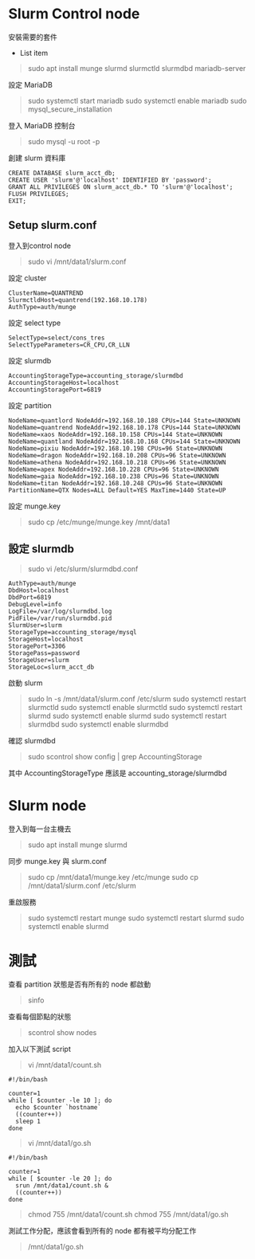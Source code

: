 # Slurm Control node

安裝需要的套件

 - List item

> sudo apt install munge slurmd slurmctld slurmdbd mariadb-server

設定 MariaDB
> sudo systemctl start mariadb
sudo systemctl enable mariadb
sudo mysql_secure_installation

登入 MariaDB 控制台
> sudo mysql -u root -p

創建 slurm 資料庫
```
CREATE DATABASE slurm_acct_db;
CREATE USER 'slurm'@'localhost' IDENTIFIED BY 'password';
GRANT ALL PRIVILEGES ON slurm_acct_db.* TO 'slurm'@'localhost';
FLUSH PRIVILEGES;
EXIT;
```

## Setup slurm.conf

登入到control node
> sudo vi /mnt/data1/slurm.conf

設定 cluster
```
ClusterName=QUANTREND
SlurmctldHost=quantrend(192.168.10.178)
AuthType=auth/munge
```

設定 select type
```
SelectType=select/cons_tres
SelectTypeParameters=CR_CPU,CR_LLN
```

設定 slurmdb
```
AccountingStorageType=accounting_storage/slurmdbd
AccountingStorageHost=localhost
AccountingStoragePort=6819
```

設定 partition
```
NodeName=quantlord NodeAddr=192.168.10.188 CPUs=144 State=UNKNOWN
NodeName=quantrend NodeAddr=192.168.10.178 CPUs=144 State=UNKNOWN
NodeName=xaos NodeAddr=192.168.10.158 CPUs=144 State=UNKNOWN
NodeName=quantland NodeAddr=192.168.10.168 CPUs=144 State=UNKNOWN
NodeName=pixiu NodeAddr=192.168.10.198 CPUs=96 State=UNKNOWN
NodeName=dragon NodeAddr=192.168.10.208 CPUs=96 State=UNKNOWN
NodeName=athena NodeAddr=192.168.10.218 CPUs=96 State=UNKNOWN
NodeName=apex NodeAddr=192.168.10.228 CPUs=96 State=UNKNOWN
NodeName=gaia NodeAddr=192.168.10.238 CPUs=96 State=UNKNOWN
NodeName=titan NodeAddr=192.168.10.248 CPUs=96 State=UNKNOWN
PartitionName=QTX Nodes=ALL Default=YES MaxTime=1440 State=UP
```

設定 munge.key
> sudo cp /etc/munge/munge.key /mnt/data1

## 設定 slurmdb
> sudo vi /etc/slurm/slurmdbd.conf
```
AuthType=auth/munge
DbdHost=localhost
DbdPort=6819
DebugLevel=info
LogFile=/var/log/slurmdbd.log
PidFile=/var/run/slurmdbd.pid
SlurmUser=slurm
StorageType=accounting_storage/mysql
StorageHost=localhost
StoragePort=3306
StoragePass=password
StorageUser=slurm
StorageLoc=slurm_acct_db
```

啟動 slurm
> sudo ln -s /mnt/data1/slurm.conf /etc/slurm
sudo systemctl restart  slurmctld
sudo systemctl enable slurmctld
sudo systemctl restart  slurmd
sudo systemctl enable slurmd
sudo systemctl restart slurmdbd
sudo systemctl enable slurmdbd

確認 slurmdbd
> sudo scontrol show config | grep AccountingStorage

其中 AccountingStorageType 應該是 accounting_storage/slurmdbd

# Slurm node

登入到每一台主機去
> sudo apt install munge slurmd

同步 munge.key 與 slurm.conf
> sudo cp /mnt/data1/munge.key /etc/munge
sudo cp /mnt/data1/slurm.conf /etc/slurm

重啟服務
> sudo systemctl restart munge
sudo systemctl restart slurmd
sudo systemctl enable slurmd

# 測試

查看 partition 狀態是否有所有的 node 都啟動
> sinfo

查看每個節點的狀態
> scontrol show nodes

加入以下測試 script
> vi /mnt/data1/count.sh
```
#!/bin/bash

counter=1
while [ $counter -le 10 ]; do
  echo $counter `hostname`
  ((counter++))
  sleep 1
done
```
> vi /mnt/data1/go.sh
```
#!/bin/bash

counter=1
while [ $counter -le 20 ]; do
  srun /mnt/data1/count.sh &
  ((counter++))
done
```
> chmod 755 /mnt/data1/count.sh
> chmod 755 /mnt/data1/go.sh

測試工作分配，應該會看到所有的 node 都有被平均分配工作
> /mnt/data1/go.sh


